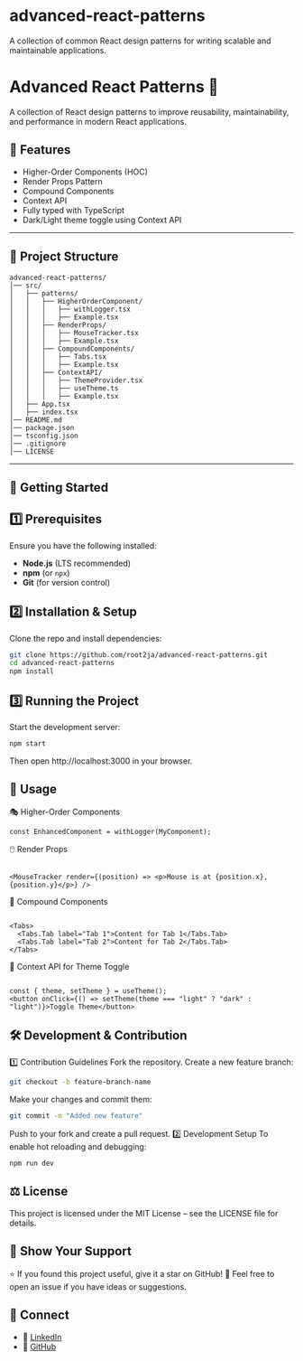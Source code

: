 # advanced-react-patterns
A collection of common React design patterns for writing scalable and maintainable applications.

# Advanced React Patterns 🚀

A collection of React design patterns to improve reusability, maintainability, and performance in modern React applications.

## 📌 Features
- Higher-Order Components (HOC)
- Render Props Pattern
- Compound Components
- Context API
- Fully typed with TypeScript
- Dark/Light theme toggle using Context API

---

## 📂 Project Structure
```
advanced-react-patterns/
│── src/
│   ├── patterns/
│   │   ├── HigherOrderComponent/
│   │   │   ├── withLogger.tsx
│   │   │   ├── Example.tsx
│   │   ├── RenderProps/
│   │   │   ├── MouseTracker.tsx
│   │   │   ├── Example.tsx
│   │   ├── CompoundComponents/
│   │   │   ├── Tabs.tsx
│   │   │   ├── Example.tsx
│   │   ├── ContextAPI/
│   │   │   ├── ThemeProvider.tsx
│   │   │   ├── useTheme.ts
│   │   │   ├── Example.tsx
│   ├── App.tsx
│   ├── index.tsx
│── README.md
│── package.json
│── tsconfig.json
│── .gitignore
│── LICENSE
```
---

## 🚀 Getting Started

## 1️⃣ Prerequisites
Ensure you have the following installed:
- **Node.js** (LTS recommended)
- **npm** (or `npx`)
- **Git** (for version control)

## 2️⃣ Installation & Setup
Clone the repo and install dependencies:

```sh
git clone https://github.com/root2ja/advanced-react-patterns.git
cd advanced-react-patterns
npm install
```
## 3️⃣ Running the Project
Start the development server:
```sh
npm start
```
Then open http://localhost:3000 in your browser.

## 📖 Usage
🎭 Higher-Order Components
 ```tsx 
const EnhancedComponent = withLogger(MyComponent);
```
🖱️ Render Props
```tsx
  
<MouseTracker render={(position) => <p>Mouse is at {position.x}, {position.y}</p>} />
```
🧩 Compound Components
```tsx

<Tabs>
  <Tabs.Tab label="Tab 1">Content for Tab 1</Tabs.Tab>
  <Tabs.Tab label="Tab 2">Content for Tab 2</Tabs.Tab>
</Tabs>
```
🎨 Context API for Theme Toggle
  ```tsx

const { theme, setTheme } = useTheme();
<button onClick={() => setTheme(theme === "light" ? "dark" : "light")}>Toggle Theme</button>
```
## 🛠️ Development & Contribution
1️⃣ Contribution Guidelines
Fork the repository.
Create a new feature branch:
 ```sh
git checkout -b feature-branch-name
```
Make your changes and commit them:
```sh
git commit -m "Added new feature"
```
Push to your fork and create a pull request.
2️⃣ Development Setup
To enable hot reloading and debugging:
 ```bash
npm run dev
```
## ⚖️ License
This project is licensed under the MIT License – see the LICENSE file for details.



## 🌟 Show Your Support
⭐ If you found this project useful, give it a star on GitHub!
💬 Feel free to open an issue if you have ideas or suggestions.

## 📩 Connect
- 💼 [LinkedIn](https://in.linkedin.com/in/rutuja-b)  
- 🐙 [GitHub](https://github.com/Roo2ja)
